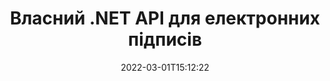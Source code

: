 ---
############################# Static ############################
layout: "product"
date: 2022-03-01T15:12:22
draft: false
#operation: 
#signaturetype: 
#fileformat: 
#productName: Java
lang: uk
#productCode: java
#otherformats: 
#breadcrumb: Put  signature on  for Java
product: "Signature"
product_tag: "signature"
platform: ".NET"
platform_tag: "net"

############################# Head ############################
head_title: ".NET Digital Signature API – електронний підпис PDF Word Excel зображення"
head_description: "API цифрового підпису C# .NET, бібліотека електронного підпису для електронного підпису PDF, Word, електронних таблиць Excel, PowerPoint, зображень і графічних форматів документів."

############################# Header ############################
title: "Власний .NET API для електронних підписів"
description: "Додайте цифрові підписи до форматів документів і реалізуйте популярні типи електронних підписів (текст, зображення, QR-код, штрих-код, штамп і метадані) у програмах .NET."
button:
    enable: true

############################# SubMenu ############################
submenu:
    enable: true
    
    left:
        img_alt: "GroupDocs.Signature for .NET"
        image: "https://www.groupdocs.cloud/templates/groupdocs/images/product-logos/groupdocs-signature-net.png"
        product: "GroupDocs.Signature"
        platform: ".NET"

    middle:
        button:
            # button loop
            - link: "#overview"
              text: "Огляд"

            # button loop
            - link: "#features"
              text: "особливості"

            # button loop
            - link: "#support"
              text: "Підтримка"

            # button loop
            - link: "https://products.groupdocs.app/signature"
              text: "Жива демо"

            # button loop
            - link: "https://purchase.groupdocs.com/pricing/signature/net"
              text: "Ціноутворення"

    right:
        link_download: "https://downloads.groupdocs.com/signature"
        link_learn: "https://docs.groupdocs.com/signature/net/"
        link_buy: "https://purchase.groupdocs.com"

############################# Overview ############################
overview:
    enable: true
    content: |
      Використовуйте GroupDocs.Signature for .NET API для створення програм на C#, ASP.NET та інших технологіях на основі .NET, які дозволяють підписувати цифрові бізнес-документи, такі як PDF, Microsoft Word, електронні таблиці Excel, презентації PowerPoint, зображення, OpenDocument і інші галузеві стандартні формати файлів без необхідності встановлення додаткового програмного забезпечення. З цією бібліотекою електронних підписів легко працювати, а розробники .NET можуть легко додавати розширені функції цифрового підпису у свої програми, надаючи користувачам змогу безпечно підписувати, шукати та перевіряти електронні підписи в популярних форматах документів. Він підтримує реалізацію різноманітних типів підписів, таких як текст, зображення, штрих-код, QR-код, поле форми, штамп і метадані.  

      API підпису документа надає вам прості та розширені параметри пошуку, щоб миттєво знаходити необхідні підписи в документі. Параметри застосування стилю підпису, керування зовнішнім виглядом і налаштування властивостей підпису, таких як розміри, тінь, вирівнювання тощо, також доступні за допомогою цього багатофункціонального API підпису документів.  

      GroupDocs.Signature для .NET можна використовувати в будь-якому середовищі розробки, яке підтримує платформу .NET. Він сумісний з усіма мовами на основі .NET і підтримує популярні операційні системи (Windows, Linux, MacOS), де можна встановити фреймворки Mono або .NET (включаючи .NET Core).
    tabs:
      enable: true
      
      ## TAB ONE ##
      tab_one:
        description: |
          Нижче наведено огляд GroupDocs.Signature для .NET:
      
        left:
          enable: true
          icon: "fab fa-html5"
          title: "Типи підписів"
          content: |
            * Текстовий підпис
            * Підпис зображення
            * Цифрові підписи
            * Підпис QR-коду
            * Підпис штрих-коду
            * Печатка Підпис
            * Підпис метаданих
      
      ## TAB TWO ##
      tab_two:
        description: |
          GroupDocs.Signature для .NET підтримує перегляд усіх популярних [форматів файлів документів](https://docs.groupdocs.com/signature/net/supported-document-formats/). За допомогою лише кількох рядків коду додайте підпис PDF, Microsoft Office Word, електронну таблицю Excel, зображення, HTML, електронну пошту Outlook, OneNote, Project і можливості перегляду графіки у своїх програмах .NET.

        left:
          enable: true
          table:
            # table loop
            - title: "Microsoft Office"
              content: |
                * **Word:** DOC, DOCX, DOCM, DOT, DOTX, DOTM, RTF, TXT
                * **Excel:** XLS, XLSX, XLSM, XLSB, XLTM, XLT, XLTM, XLTX, XLAM, SXC, SpreadsheetML
                * **PowerPoint:** PPT, PPTX, PPS, PPSX, PPSM, POT, POTM, POTX, PPTM

        right:
          enable: true
          table:
            # table loop
            - title: "Images & Other Formats"
              content: |
                * **Зображення**: JPG, BMP, PNG, TIFF, GIF, DCM, WEBP
                * **OpenDocument**: ODT, OTT, OTS, ODS, ODP, OTP, ODG
                * **Jpeg2000**: JP2, JPF, JPX, J2K, J2C, JPM
                * **Метафайли**: EMF, WMF, CMX
                * **Портативний**: PDF
                * **Масштабована векторна графіка**: CDR, SVG
                * **Adobe Photoshop**: PSD
                * **інші**: DJVU

      ## TAB THREE ##
      tab_three:
        description: |
          GroupDocs.Signature для .NET підтримує такі операційні системи, фреймворки та менеджери пакетів:
        
        left:
          enable: true
          table:
            # table loop
            - icon: "fab fa-windows"
              title: "Операційні системи"
              content: |
                * Windows Desktop
                * Windows Server
                * Windows Azure
                * Linux
                * MacOS

            # table loop
            - icon: "fas fa-code"
              title: "Підтримувані фреймворки"
              content: |
                * .NET Framework 2.0 or higher
                * Mono Framework 1.2 or higher
                * .NET Standard 2.0
                * .NET Core 2.0
                * .NET Core 2.1

        right:
          enable: true
          table:
            # table loop
            - icon: "fas fa-box"
              title: "Менеджер пакетів"
              content: |
                * NuGet

            # table loop
            - icon: "fas fa-tools"
              title: "Середовища розробки"
              content: |
                * Microsoft Visual Studio
                * Xamarin.Android
                * Xamarin.IOS
                * Xamarin.Mac
                * MonoDevelop

############################# Features ############################
features:
    enable: true
    title: "GroupDocs.Signature для функцій .NET"

    feature:
      # feature loop
      - icon: "fas fa-copy"
        content: "Створення, пошук, оновлення, приховування, перевірка та видалення електронних підписів із підтримуваних форматів документів"

      # feature loop
      - icon: "fas fa-eye"
        content: "Укажіть розширені електронні підписи XML (XAdES) для електронних таблиць Excel"

      # feature loop
      - icon: "fas fa-bolt"
        content: "Отримання вмісту зображень із документів, підписаних QR-кодом, штрих-кодом і підписами зображень"
      
      # feature loop
      - icon: "fas fa-file-powerpoint"
        content: "Установіть висоту, ширину, поля та вирівнювання для тексту або підпису зображення та розміщення на певній сторінці"

      # feature loop
      - icon: "fas fa-code"
        content: "Пошук, перевірка та цифровий підпис у документах презентацій PowerPoint"

      # feature loop
      - icon: "fas fa-cloud"
        content: "Підписуйте формати документів для обробки тексту водяними знаками рідного тексту"

      # feature loop
      - icon: "fas fa-remove-format"
        content: "Підтримує заокруглені кути для прямокутних типів підписів"

      # feature loop
      - icon: "fas fa-comment-slash"
        content: "Застосуйте текстовий або графічний підпис на певному аркуші Excel або встановіть електронний підпис на всіх аркушах"

      # feature loop
      - icon: "fas fa-location-arrow"
        content: "Укажіть певний номер рядка та стовпця, щоб розмістити текст або підпис зображення на аркуші Excel"

      # feature loop
      - icon: "fas fa-border-all"
        content: "Застосуйте тінь до текстового підпису в Microsoft PowerPoint і налаштуйте його колір, кут і прозорість"

      # feature loop
      - icon: "fas fa-wrench"
        content: "Налаштування стилів рамок і параметрів шрифту текстового підпису для аркушів Excel"

      # feature loop
      - icon: "fas fa-columns"
        content: "Установіть тип підпису зображення, напр. Круглі або квадратні та налаштуйте поля, колір шрифту, поворот"

      # feature loop
      - icon: "fas fa-file-word"
        content: "Застосуйте цифрові сертифікати до документів, електронних таблиць і файлів PDF із лінією підпису"

      # feature loop
      - icon: "fas fa-envelope"
        content: "Виконайте налаштування кольору, застосуйте прозорість і обертання до текстового підпису"

      # feature loop
      - icon: "fas fa-print"
        content: "Налаштуйте параметри яскравості та відтінків сірого та вкажіть відступ для підпису зображення на зображенні"

      # feature loop
      - icon: "fas fa-file-archive"
        content: "Вбудовувати користувацькі об’єкти, серіалізувати, а також шифрувати та розшифровувати значення підпису метаданих PDF-документа"

      # feature loop
      - icon: "fas fa-lock"
        content: "Приховати, видалити або налаштувати вигляд цифрових підписів із PDF-документів"

      # feature loop
      - icon: "fas fa-file-code"
        content: "Підписуйте PDF-документи за допомогою поля цифрової форми та текстового підпису як зображення, анотації, наклейки або водяного знака"
      
      # feature loop
      - icon: "fas fa-fill-drip"
        content: "Поставте текстовий підпис у поля форми документів MS Word і PDF"

      # feature loop
      - icon: "fas fa-file-excel"
        content: "Укажіть довільні сторінки документів для обробки підпису або розширеної перевірки електронного підпису для файлів Word"

      # feature loop
      - icon: "fas fa-heading"
        content: "Збережіть підписаний файл зображення в іншому форматі та експортуйте підписану електронну таблицю як зображення або багатосторінковий TIFF"

      # feature loop
      - icon: "fas fa-project-diagram"
        content: "Призначення, зміна та видалення пароля для підписаних файлів і застосування електронного підпису до захищених паролем файлів"

      # feature loop
      - icon: "fas fa-cube"
        content: "Робочі аркуші eSign, слайди PowerPoint, документи Word і зображення з настроюваними об’єктами в метаданих"

      # feature loop
      - icon: "fab fa-uncharted"
        content: "Налаштуйте характерні стилі пензля: суцільний, текстурний, лінійний градієнт і радіальний градієнт"

      # feature loop
      - icon: "fab fa-uncharted"
        content: "Підписуйте документи спеціальним зашифрованим текстом або даними QR-коду"

      # feature loop
      - icon: "fab fa-uncharted"
        content: "Пошук і підпис файлів у форматі DjVu як документ із зображенням"

      # feature loop
      - icon: "fab fa-uncharted"
        content: "Отримайте інформацію про документ, наприклад, кількість сторінок, за допомогою URL-адреси файлу"

      # feature loop
      - icon: "fab fa-uncharted"
        content: "Пошук, підпис і перевірка файлів CorelDraw як документів із зображеннями"

      # feature loop
      - icon: "fab fa-uncharted"
        content: "Зберігайте інформацію про історію оброблених або видалених підписів, що зберігається в метаданих"

      # feature loop
      - icon: "fab fa-uncharted"
        content: "Додайте користувацький об’єкт даних, VCard або об’єкт електронної пошти до QR-коду та перевірте зашифрований QR-код у файлах PDF"

    more_feature:
      # more_feature_loop
      - title: "Легко додавайте цифрові підписи"
        content: |
          GroupDocs.Signature for .NET API дозволяє додавати різні типи підписів до підтримуваних форматів файлів. За допомогою GroupDocs.Signature для .NET можна застосовувати такі типи підписів, як текст, зображення, цифровий підпис, штамп, QR-код, штрих-код і метадані. У наведеному нижче прикладі коду показано, як застосувати текстовий підпис до документа PDF:

          ```cs
          using (Signature signature = new Signature("D:\\sample.pdf"))
          {
          TextSignOptions options = new TextSignOptions("John Smith")
          {
          // встановити колір тексту
          ForeColor = Color.Red
          };
          // підписати документ у файл
          signature.Sign("D:\\signed.pdf", options);
          }
          ```

      # more_feature_loop
      - title: "Підтримувані типи підпису штрих-коду"
        content: |
          Наш API для обробки підписів пропонує вам функцію застосування підписів штрих-кодів до підтримуваних форматів документів. GroupDocs.Signature для .NET підтримує різні типи штрих-кодів, як-от Code128, Code39Extended, Code39Standard, EAN14, EAN8, ITF14, UPCA та UPCE. Також надається статичний об’єкт під назвою «AllTypes» для підтримки всіх зареєстрованих типів штрих-кодів.

      # more_feature_loop
      - title: "Пошук підписів і сертифікатів"
        content: |
          GroupDocs.Signature for .NET API дозволяє шукати цифрові сертифікати в документах Word, електронних таблицях Excel і PDF-файлах. Ви також можете отримати всі цифрові сертифікати, зареєстровані в системі. Підписи метаданих також можна шукати в документах Word, електронних таблицях Excel, зображеннях і PDF-файлах за допомогою GroupDocs.Signature for .NET API.  

          За допомогою GroupDocs.Signature for .NET API ви можете шукати QR-код і підписи штрих-коду в будь-якому документі, презентації, електронній таблиці, зображенні, а також PDF-файлі та переглядати хід пошуку. Ви також можете шукати спеціальний об’єкт даних у документах, підписаних QR-Code Signature.

      # more_feature_loop
      - title: "Параметри розширеного пошуку для штрих-коду"
        content: |
          Ви можете дуже легко шукати та знаходити необхідний штрих-код за допомогою GroupDocs.Signature for.NET API, оскільки наш API підпису пропонує розширені параметри пошуку. Вони дозволяють шукати штрих-код на певній сторінці, шукати в документі, вказувати різні сторінки для пошуку (перша, остання, парна, непарна), шукати штрих-код певного типу кодування, шукати штрих-код на основі певного текстового рядка або шукати штрих-код на основі рядка з параметром «містить».

############################# Support ############################
support:
    enable: true

############################# Solutions ############################
solutions:
    enable: true
    title: "GroupDocs.Signature пропонує API перегляду документів для інших популярних середовищ розробки"

    solution:
        # solution loop
        - img_alt: "GroupDocs.Signature for Java"
          image: "https://www.groupdocs.cloud/templates/groupdocs/images/product-logos/groupdocs-signature-java.png"
          product: "GroupDocs.Signature"
          platform: "Java"
          link: "/signature/java/"

############################# Back to top ###############################
back_to_top:
  enable: true
---